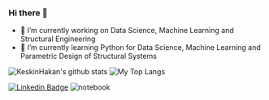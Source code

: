 ### Hi there 👋


- 🔭 I’m currently working on Data Science, Machine Learning and Structural Engineering
- 🌱 I’m currently learning Python for Data Science, Machine Learning and Parametric Design of Structural Systems

<p float="center">
  <img  src="https://github-readme-stats.vercel.app/api?username=KeskinHakan&show_icons=true&count_private=true&hide=contribs,issues" alt="KeskinHakan's github stats" />
  <img  src="https://github-readme-stats.vercel.app/api/top-langs/?username=KeskinHakan&layout=compact&hide=html,css" alt="My Top Langs" />
</p>

[![Linkedin Badge](https://img.shields.io/badge/hakankeskin-follow%20on%20linkedin-blue?style=for-the-badge&logo=linkedin)](https://www.linkedin.com/in/hakan-keskin-/)
![notebook](https://road-to-kaggle-grandmaster.vercel.app/api/badges/subinium/hakankeskin)
